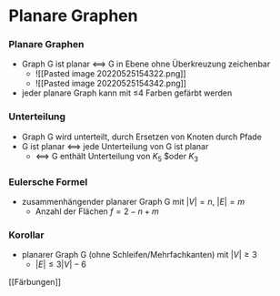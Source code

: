 # Planare Graphen
### Planare Graphen
+ Graph G ist planar <==> G in Ebene ohne Überkreuzung zeichenbar
	+ ![[Pasted image 20220525154322.png]]
	+ ![[Pasted image 20220525154342.png]]
+  jeder planare Graph kann mit ≤4 Farben gefärbt werden

### Unterteilung
+ Graph G wird unterteilt, durch Ersetzen von Knoten durch Pfade
+ G ist planar <==> jede Unterteilung von G ist planar
	+ <==> G enthält Unterteilung von $K_5$ $oder $K_3$

### Eulersche Formel
+ zusammenhängender planarer Graph G mit $|V|=n$, $|E|=m$
	+ Anzahl der Flächen $f=2-n+m$

### Korollar
+ planarer Graph G (ohne Schleifen/Mehrfachkanten) mit $|V|≥3$
	+ $|E|≤3|V|-6$

[[Färbungen]]
